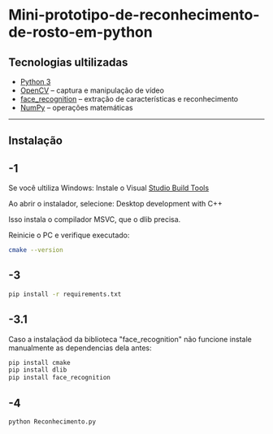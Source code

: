 # Mini-prototipo-de-reconhecimento-de-rosto-em-python

## Tecnologias ultilizadas
- [Python 3](https://www.python.org/)  
- [OpenCV](https://opencv.org/) – captura e manipulação de vídeo  
- [face_recognition](https://github.com/ageitgey/face_recognition) – extração de características e reconhecimento  
- [NumPy](https://numpy.org/) – operações matemáticas

---

## Instalação

## -1
Se você ultiliza Windows:
Instale o Visual [Studio Build Tools](https://visualstudio.microsoft.com/visual-cpp-build-tools/)

Ao abrir o instalador, selecione:
Desktop development with C++

Isso instala o compilador MSVC, que o dlib precisa.

Reinicie o PC e verifique executado:
```bash
cmake --version
```
## -3
```bash
pip install -r requirements.txt
```
## -3.1
Caso a instalaçãod da biblioteca "face_recognition" não funcione instale manualmente as dependencias dela antes:
```bash
pip install cmake
pip install dlib
pip install face_recognition
```
## -4
```bash
python Reconhecimento.py
```
